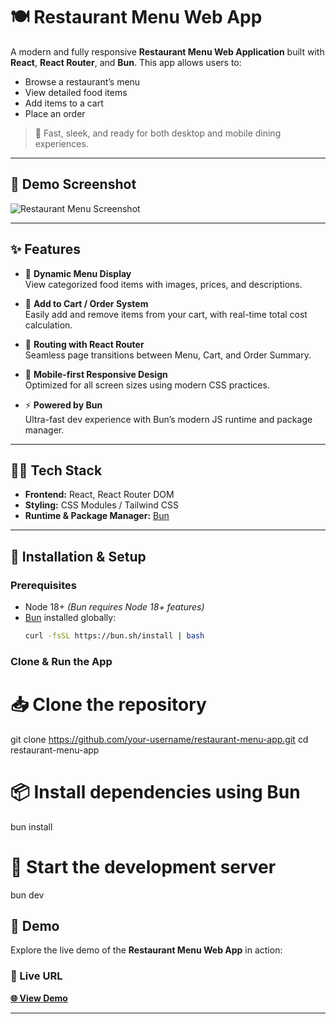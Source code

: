 # 🍽️ Restaurant Menu Web App

A modern and fully responsive **Restaurant Menu Web Application** built with **React**, **React Router**, and **Bun**. This app allows users to: 

- Browse a restaurant’s menu
- View detailed food items
- Add items to a cart
- Place an order

> 🚀 Fast, sleek, and ready for both desktop and mobile dining experiences.

---

## 📸 Demo Screenshot

![Restaurant Menu Screenshot](https://colorlib.com/wp/wp-content/uploads/sites/2/6_restaurant-website-designs.jpg)  
<!-- Replace with actual image path once uploaded -->

---

## ✨ Features

- 🍔 **Dynamic Menu Display**  
  View categorized food items with images, prices, and descriptions.

- 🛒 **Add to Cart / Order System**  
  Easily add and remove items from your cart, with real-time total cost calculation.

- 🔀 **Routing with React Router**  
  Seamless page transitions between Menu, Cart, and Order Summary.

- 📱 **Mobile-first Responsive Design**  
  Optimized for all screen sizes using modern CSS practices.

- ⚡ **Powered by Bun**  
  Ultra-fast dev experience with Bun’s modern JS runtime and package manager.

--- 

## 🧑‍🍳 Tech Stack

- **Frontend:** React, React Router DOM
- **Styling:** CSS Modules / Tailwind CSS
- **Runtime & Package Manager:** [Bun](https://bun.sh)

---

## 🚀 Installation & Setup

### Prerequisites
- Node 18+ _(Bun requires Node 18+ features)_
- [Bun](https://bun.sh) installed globally:  
  ```bash
  curl -fsSL https://bun.sh/install | bash
### Clone & Run the App

# 📥 Clone the repository
git clone https://github.com/your-username/restaurant-menu-app.git
cd restaurant-menu-app

# 📦 Install dependencies using Bun
bun install

# 🚀 Start the development server
bun dev

## 🚀 Demo

Explore the live demo of the **Restaurant Menu Web App** in action:

### 🔗 Live URL  
**[🌐 View Demo](https://nakulmenuapp.netlify.app/)**  
<!-- Replace with your actual deployed link -->

---

